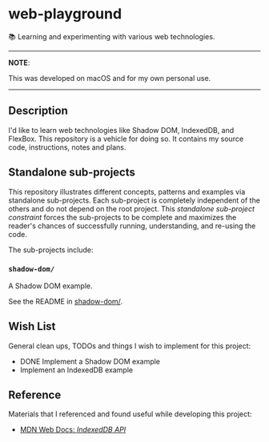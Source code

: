 # web-playground

📚 Learning and experimenting with various web technologies.

---
**NOTE**:

This was developed on macOS and for my own personal use.

---

## Description

I'd like to learn web technologies like Shadow DOM, IndexedDB, and FlexBox. This repository is a vehicle for doing so.
It contains my source code, instructions, notes and plans.

## Standalone sub-projects

This repository illustrates different concepts, patterns and examples via standalone sub-projects. Each sub-project is
completely independent of the others and do not depend on the root project. This _standalone sub-project constraint_
forces the sub-projects to be complete and maximizes the reader's chances of successfully running, understanding, and
re-using the code.

The sub-projects include:

### `shadow-dom/`

A Shadow DOM example.

See the README in [shadow-dom/](shadow-dom/).

## Wish List

General clean ups, TODOs and things I wish to implement for this project:

* DONE Implement a Shadow DOM example
* Implement an IndexedDB example

## Reference

Materials that I referenced and found useful while developing this project:

* [MDN Web Docs: *IndexedDB API*](https://developer.mozilla.org/en-US/docs/Web/API/IndexedDB_API)

